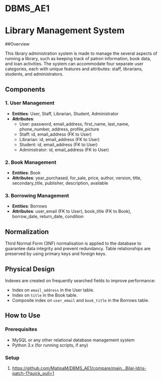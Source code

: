 # DBMS_AE1

# Library Management System

##Overview

This library administration system is made to manage the several aspects of running a library, such as keeping track of patron information, book data, and loan activities. The system can accommodate four separate user categories, each with unique features and attributes: staff, librarians, students, and administrators.

## Components

### 1. User Management

- **Entities**: User, Staff, Librarian, Student, Administrator
- **Attributes**:
  - User: password, email_address, first_name, last_name, phone_number, address, profile_picture
  - Staff: id, email_address (FK to User)
  - Librarian: id, email_address (FK to User)
  - Student: id, email_address (FK to User)
  - Administrator: id, email_address (FK to User)

### 2. Book Management

- **Entities**: Book
- **Attributes**: year_purchased, for_sale, price, author, version, title, secondary_title, publisher, description, available

### 3. Borrowing Management

- **Entities**: Borrows
- **Attributes**: user_email (FK to User), book_title (FK to Book), borrow_date, return_date, condition

## Normalization

Third Normal Form (3NF) normalisation is applied to the database to guarantee data integrity and prevent redundancy. Table relationships are preserved by using primary keys and foreign keys.

## Physical Design

Indexes are created on frequently searched fields to improve performance:
- Index on `email_address` in the User table.
- Index on `title` in the Book table.
- Composite index on `user_email` and `book_title` in the Borrows table.

## How to Use

### Prerequisites

- MySQL or any other relational database management system
- Python 3.x (for running scripts, if any)

### Setup

1. https://github.com/MatipaM/DBMS_AE1/compare/main...Bilal-Idris-patch-1?quick_pull=1